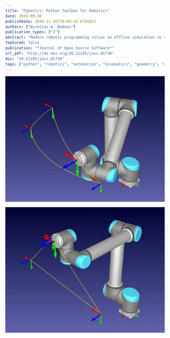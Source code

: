 ```yaml
---
title: "Pybotics: Python Toolbox for Robotics"
date: 2019-09-30
publishDate: 2019-11-16T19:04:18.679182Z
authors: ["Nicholas A. Nadeau"]
publication_types: ["2"]
abstract: "Modern robotic programming relies on offline simulation to reduce process downtime. In a virtual environment, application specialists can program, visualize, and test their robotic application before deploying it to the real production environment. This offline process saves both time and costs while increasing the safety and efficacy of the robotic application. `Pybotics` is an open-source Python toolbox for robot kinematics and calibration. It was designed to provide a simple, clear, and concise interface to quickly simulate and evaluate common robot concepts, such as kinematics, dynamics, trajectory generations, and calibration."
featured: false
publication: "*Journal of Open Source Software*"
url_pdf: "http://dx.doi.org/10.21105/joss.01738"
doi: "10.21105/joss.01738"
tags: ["python", "robotics", "automation", "kinematics", "geometry", "optimization","application", "automation", "cartesian", "concepts", "dynamics", "efficacy", "environment", "generations", "geometry", "interface", "joint", "kinematics", "modern", "nadeau", "nicholas", "open", "optimization", "process", "production", "pybotics", "python", "robotics", "safety", "simulation", "software", "specialists", "toolbox", "trajectory", "ur10"]
---
```


![UR10 Joint Motion](ur10_joint.gif)

![UR10 Cartesian Motion](ur10_linear.gif)
